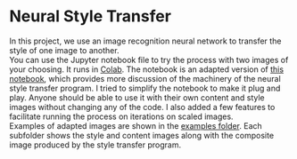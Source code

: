 # Neural Style Transfer
In this project, we use an image recognition neural network to transfer the style of one image to another.
<br>
You can use the Jupyter notebook file to try the process with two images of your choosing. It runs in [Colab](https://colab.research.google.com/github/gregory-m-mullen/neural_style_transfer/blob/master/style_transfer_adapted_octaves.ipynb). The notebook is an adapted version of [this notebook](https://github.com/tensorflow/models/blob/master/research/nst_blogpost/4_Neural_Style_Transfer_with_Eager_Execution.ipynb), which provides more discussion of the machinery of the neural style transfer program. I tried to simplify the notebook to make it plug and play. Anyone should be able to use it with their own content and style images without changing any of the code. I also added a few features to facilitate running the process on iterations on scaled images. 
<br>
Examples of adapted images are shown in the [examples folder](https://github.com/gregory-m-mullen/neural_style_transfer/tree/master/examples). Each subfolder shows the style and content images along with the composite image produced by the style transfer program.
